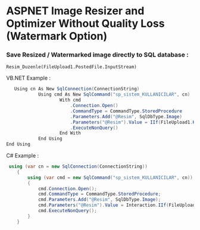 # ASPNET Image Resizer and Optimizer Without Quality Loss (Watermark Option)

### Save Resized / Watermarked image directly to SQL database :

<code>Resim_Duzenle(FileUpload1.PostedFile.InputStream)</code>

VB.NET Example : 

```csharp
   Using cn As New SqlConnection(ConnectionString)
            Using cmd As New SqlCommand("sp_sistem_KULLANICILAR", cn) 
                    With cmd
                        .Connection.Open()
                        .CommandType = CommandType.StoredProcedure 
                        .Parameters.Add("@Resim", SqlDbType.Image)
                        .Parameters("@Resim").Value = IIf(FileUpload1.HasFile, Resim_Duzenle(FileUpload1.PostedFile.InputStream), IIf(Not FileUpload1.HasFile And Request.QueryString.Count = 0, System.IO.File.ReadAllBytes(Server.MapPath("~/Tasarim/img/users/user-1.png")), DBNull.Value)) 
                        .ExecuteNonQuery()
                    End With 
            End Using
End Using
```

C# Example : 

```csharp
 using (var cn = new SqlConnection(ConnectionString))
    {
        using (var cmd = new SqlCommand("sp_sistem_KULLANICILAR", cn))
        {
            cmd.Connection.Open();
            cmd.CommandType = CommandType.StoredProcedure;
            cmd.Parameters.Add("@Resim", SqlDbType.Image);
            cmd.Parameters("@Resim").Value = Interaction.IIf(FileUpload1.HasFile, Resim_Duzenle(FileUpload1.PostedFile.InputStream), Interaction.IIf(!FileUpload1.HasFile & Request.QueryString.Count == 0, File.ReadAllBytes(Server.MapPath("~/Tasarim/img/users/user-1.png")), DBNull.Value));
            cmd.ExecuteNonQuery();
        }
    }
```        
